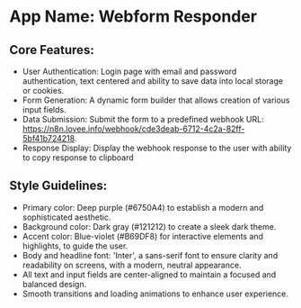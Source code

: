 # **App Name**: Webform Responder

## Core Features:

- User Authentication: Login page with email and password authentication, text centered and ability to save data into local storage or cookies.
- Form Generation: A dynamic form builder that allows creation of various input fields.
- Data Submission: Submit the form to a predefined webhook URL: https://n8n.lovee.info/webhook/cde3deab-6712-4c2a-82ff-5bf41b724218.
- Response Display: Display the webhook response to the user with ability to copy response to clipboard

## Style Guidelines:

- Primary color: Deep purple (#6750A4) to establish a modern and sophisticated aesthetic.
- Background color: Dark gray (#121212) to create a sleek dark theme.
- Accent color: Blue-violet (#B69DF8) for interactive elements and highlights, to guide the user.
- Body and headline font: 'Inter', a sans-serif font to ensure clarity and readability on screens, with a modern, neutral appearance.
- All text and input fields are center-aligned to maintain a focused and balanced design.
- Smooth transitions and loading animations to enhance user experience.